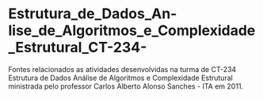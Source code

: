 # Estrutura_de_Dados_An-lise_de_Algoritmos_e_Complexidade_Estrutural_CT-234-
Fontes relacionados as atividades desenvolvidas na turma de CT-234 Estrutura de Dados Análise de Algoritmos e Complexidade Estrutural ministrada pelo professor Carlos Alberto Alonso Sanches - ITA em 2011.
